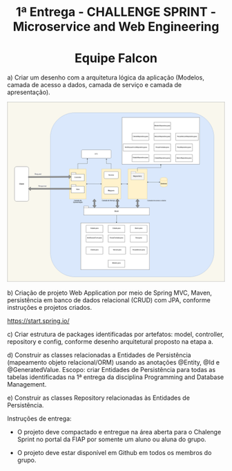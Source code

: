 <h1 align="center">1ª Entrega - CHALLENGE SPRINT - Microservice and Web Engineering</h1>
<h1 align="center">Equipe Falcon</h1>

a) Criar um desenho com a arquitetura lógica da aplicação (Modelos, camada de acesso a dados, camada de serviço e camada de apresentação).

![](ArquiteturaLógicaAplicação.png)

b) Criação de projeto Web Application por meio de Spring MVC, Maven, persistência em banco de dados relacional (CRUD) com JPA, conforme instruções e projetos criados.

https://start.spring.io/

c) Criar estrutura de packages identificadas por artefatos: model, controller, repository e config, conforme desenho arquitetural proposto na etapa a.

d) Construir as classes relacionadas a Entidades de Persistência (mapeamento objeto relacional/ORM) usando as anotações @Entity, @Id e @GeneratedValue. Escopo: criar Entidades de Persistência para todas as tabelas identificadas na 1ª entrega da disciplina Programming and Database Management.

e) Construir as classes Repository relacionadas às Entidades de Persistência.

Instruções de entrega:

- O projeto deve compactado e entregue na área aberta para o Chalenge Sprint no portal da FIAP por somente um aluno ou aluna do grupo.

- O projeto deve estar disponível em Github em todos os membros do grupo.

